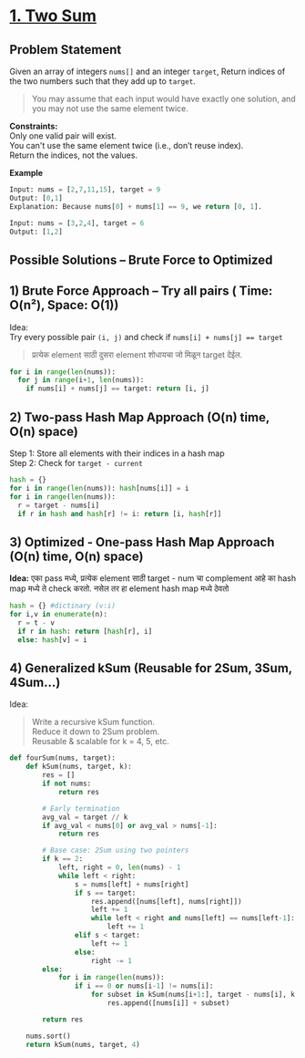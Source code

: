 # [1. Two Sum](https://leetcode.com/problems/two-sum/description/)

## Problem Statement
Given an array of integers `nums[]` and an integer `target`, Return indices of the two numbers such that they add up to `target`.  
> You may assume that each input would have exactly one solution, and you may not use the same element twice.

**Constraints:**  
Only one valid pair will exist.  
You can't use the same element twice (i.e., don’t reuse index).  
Return the indices, not the values.  

**Example**
```python
Input: nums = [2,7,11,15], target = 9
Output: [0,1]
Explanation: Because nums[0] + nums[1] == 9, we return [0, 1].
```
```python
Input: nums = [3,2,4], target = 6
Output: [1,2]
```
## Possible Solutions – Brute Force to Optimized
## 1) Brute Force Approach – Try all pairs ( Time: O(n²), Space: O(1))  
Idea:   
Try every possible pair `(i, j)` and check if `nums[i] + nums[j] == target `
> प्रत्येक element साठी दुसरा element शोधायचा जो मिळून target देईल.

```python
for i in range(len(nums)):
  for j in range(i+1, len(nums)):
    if nums[i] + nums[j] == target: return [i, j]
```
## 2) Two-pass Hash Map Approach (O(n) time, O(n) space)  
Step 1: Store all elements with their indices in a hash map  
Step 2: Check for `target - current`   

```python
hash = {}
for i in range(len(nums)): hash[nums[i]] = i 
for i in range(len(nums)):
  r = target - nums[i]
  if r in hash and hash[r] != i: return [i, hash[r]]
```

## 3) Optimized - One-pass Hash Map Approach (O(n) time, O(n) space)  
**Idea:** एका pass मध्ये, प्रत्येक element साठी target - num चा complement आहे का hash map मध्ये ते check करतो. नसेल तर हा element hash map मध्ये ठेवतो  
```python
hash = {} #dictinary (v:i)
for i,v in enumerate(n): 
  r = t - v
  if r in hash: return [hash[r], i]
  else: hash[v] = i
```

## 4) Generalized kSum (Reusable for 2Sum, 3Sum, 4Sum...)
Idea:
> Write a recursive kSum function.  
> Reduce it down to 2Sum problem.  
> Reusable & scalable for k = 4, 5, etc.

```python
def fourSum(nums, target):
    def kSum(nums, target, k):
        res = []
        if not nums:
            return res

        # Early termination
        avg_val = target // k
        if avg_val < nums[0] or avg_val > nums[-1]:
            return res

        # Base case: 2Sum using two pointers
        if k == 2:
            left, right = 0, len(nums) - 1
            while left < right:
                s = nums[left] + nums[right]
                if s == target:
                    res.append([nums[left], nums[right]])
                    left += 1
                    while left < right and nums[left] == nums[left-1]:
                        left += 1
                elif s < target:
                    left += 1
                else:
                    right -= 1
        else:
            for i in range(len(nums)):
                if i == 0 or nums[i-1] != nums[i]:
                    for subset in kSum(nums[i+1:], target - nums[i], k - 1):
                        res.append([nums[i]] + subset)

        return res

    nums.sort()
    return kSum(nums, target, 4)
```
